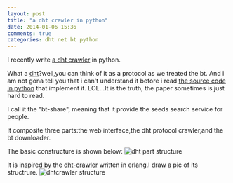 ```yaml
---
layout: post
title: "a dht crawler in python"
date: 2014-01-06 15:36
comments: true
categories: dht net bt python
---
```


I recently write [a dht crawler][1] in python.

What a [dht][2]?well,you can think of it as a protocol as we treated the bt.
And i am not gona tell you that i can't understand it before i read [the source code in python][4] that implement it.
LOL...It is the truth, the paper sometimes is just hard to read.

I call it the "bt-share", meaning that it provide the seeds search service for people. <!--more-->

It composite three parts:the web interface,the dht protocol crawler,and the bt downloader.

The basic constructure is shown below:
<img src="/images/dht/mdht.png" alt="dht part structure"/>

It is inspired by the [dht-crawler][3] written in erlang.I draw a pic of its structrure.
<img src="/images/dht/dhtcrawler.png" alt="dhtcrawler structure"/>


[1]: https://github.com/zhkzyth/BT-Share
[2]: http://www.bittorrent.org/beps/bep_0005.html
[3]: https://github.com/kevinlynx/dhtcrawler
[4]: https://github.com/gsko/mdht
